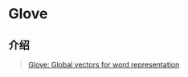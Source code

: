 # Glove

## 介绍

> [Glove: Global vectors for word representation](http://anthology.aclweb.org/D/D14/D14-1162.pdf)



